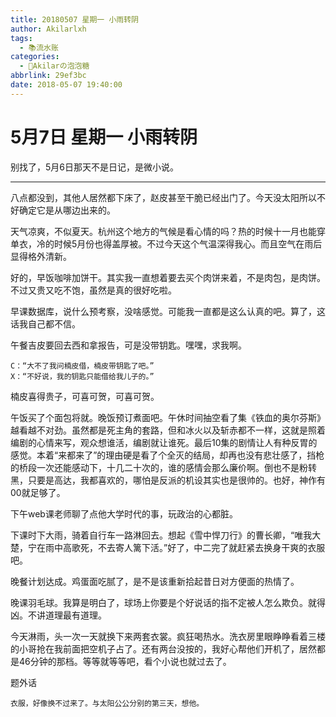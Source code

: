 ```yaml
---
title: 20180507 星期一 小雨转阴
author: Akilarlxh
tags:
  - 📚流水账
categories:
  - 🍬Akilarの泡泡糖
abbrlink: 29ef3bc
date: 2018-05-07 19:40:00
---
```

# 5月7日 星期一 小雨转阴

别找了，5月6日那天不是日记，是微小说。

---
八点都没到，其他人居然都下床了，赵皮甚至干脆已经出门了。今天没太阳所以不好确定它是从哪边出来的。

天气凉爽，不似夏天。杭州这个地方的气候是看心情的吗？热的时候十一月也能穿单衣，冷的时候5月份也得盖厚被。不过今天这个气温深得我心。而且空气在雨后显得格外清新。

好的，早饭咖啡加饼干。其实我一直想着要去买个肉饼来着，不是肉包，是肉饼。不过又贵又吃不饱，虽然是真的很好吃啦。

早课数据库，说什么预考察，没啥感觉。可能我一直都是这么认真的吧。算了，这话我自己都不信。

午餐吉皮要回去西和拿报告，可是没带钥匙。嘿嘿，求我啊。
```
C：“大不了我问楠皮借，楠皮带钥匙了吧。”
X：“不好说，我的钥匙只能借给我儿子的。”
```
楠皮喜得贵子，可喜可贺，可喜可贺。

午饭买了个面包将就。晚饭预订煮面吧。午休时间抽空看了集《铁血的奥尔芬斯》 越看越不对劲。虽然都是死主角的套路，但和冰火以及斩赤都不一样，这就是照着编剧的心情来写，观众想谁活，编剧就让谁死。最后10集的剧情让人有种反胃的感觉。本着“来都来了”的理由硬是看了个全灭的结局，却再也没有悲壮感了，挡枪的桥段一次还能感动下，十几二十次的，谁的感情会那么廉价啊。倒也不是粉转黑，只要是高达，我都喜欢的，哪怕是反派的机设其实也是很帅的。也好，神作有00就足够了。

下午web课老师聊了点他大学时代的事，玩政治的心都脏。

下课时下大雨，骑着自行车一路淋回去。想起《雪中悍刀行》的曹长卿，“唯我大楚，宁在雨中高歌死，不去寄人篱下活。”好了，中二完了就赶紧去换身干爽的衣服吧。

晚餐计划达成。鸡蛋面吃腻了，是不是该重新拾起昔日对方便面的热情了。

晚课羽毛球。我算是明白了，球场上你要是个好说话的指不定被人怎么欺负。就得凶。不讲道理最有道理。

今天淋雨，头一次一天就换下来两套衣裳。疯狂喝热水。洗衣房里眼睁睁看着三楼的小哥抢在我前面把空机子占了。还有两台没按的，我好心帮他们开机了，居然都是46分钟的那档。等等就等等吧，看个小说也就过去了。

题外话
```
衣服，好像换不过来了。与太阳公公分别的第三天，想他。
```